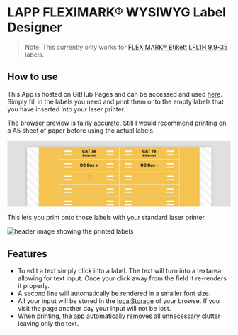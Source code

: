 # LAPP FLEXIMARK® WYSIWYG Label Designer


> Note: This currently only works for [FLEXIMARK® Etikett LFL1H 9,9-35](https://www.lappkabel.de/produkte/online-kataloge-shop/kennzeichnungssysteme/fleximark-laserdruck-etiketten/kabel-und-einzeladerkennzeichnung/fleximark-kabeletikett-lfl.html) labels.

## How to use

This App is hosted on GitHub Pages and can be accessed and used [here](https://robin7331.github.io/open-lapp-flexi/).    
Simply fill in the labels you need and print them onto the empty labels that you have inserted into your laser printer.   
   

The browser preview is fairly accurate. Still I would recommend printing on a A5 sheet of paper before using the actual labels. 

![header image showing prefilled labels](https://github.com/robin7331/open-lapp-flexi/blob/main/readme/header.jpg?raw=true)

This lets you print onto those labels with your standard laser printer. 

![header image showing the printed labels](https://github.com/robin7331/open-lapp-flexi/blob/main/readme/printes-labels.jpg?raw=true)

## Features

- To edit a text simply click into a label. The text will turn into a textarea allowing for text input. Once your click away from the field it re-renders it properly.
- A second line will automatically be rendered in a smaller font size.
- All your input will be stored in the [localStorage](https://developer.mozilla.org/en-US/docs/Web/API/Window/localStorage?retiredLocale=de) of your browse. If you visit the page another day your input will not be lost. 
- When printing, the app automatically removes all unnecessary clutter leaving only the text.